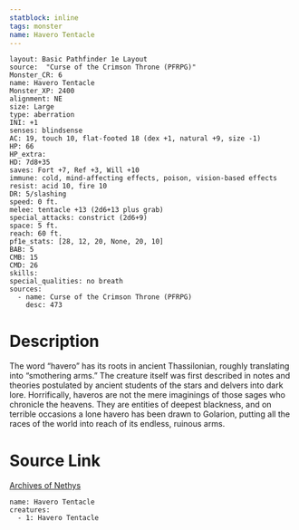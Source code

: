 ```yaml
---
statblock: inline
tags: monster
name: Havero Tentacle
---
```

```statblock
layout: Basic Pathfinder 1e Layout
source:  "Curse of the Crimson Throne (PFRPG)"
Monster_CR: 6
name: Havero Tentacle
Monster_XP: 2400
alignment: NE
size: Large
type: aberration
INI: +1
senses: blindsense
AC: 19, touch 10, flat-footed 18 (dex +1, natural +9, size -1)
HP: 66
HP_extra: 
HD: 7d8+35
saves: Fort +7, Ref +3, Will +10
immune: cold, mind-affecting effects, poison, vision-based effects
resist: acid 10, fire 10
DR: 5/slashing
speed: 0 ft.
melee: tentacle +13 (2d6+13 plus grab)
special_attacks: constrict (2d6+9)
space: 5 ft.
reach: 60 ft.
pf1e_stats: [28, 12, 20, None, 20, 10]
BAB: 5
CMB: 15
CMD: 26
skills: 
special_qualities: no breath
sources:
  - name: Curse of the Crimson Throne (PFRPG)
    desc: 473
```
# Description
The word “havero” has its roots in ancient Thassilonian, roughly translating into “smothering arms.” The creature itself was first described in notes and theories postulated by ancient students of the stars and delvers into dark lore. Horrifically, haveros are not the mere imaginings of those sages who chronicle the heavens. They are entities of deepest blackness, and on terrible occasions a lone havero has been drawn to Golarion, putting all the races of the world into reach of its endless, ruinous arms.
# Source Link
[Archives of Nethys](https://aonprd.com/MonsterDisplay.aspx?ItemName=Havero%20Tentacle)
```encounter-table
name: Havero Tentacle
creatures:
  - 1: Havero Tentacle
```
